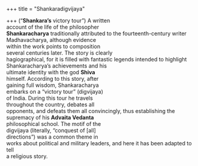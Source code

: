 +++
title = "Shankaradigvijaya"

+++
(“**Shankara’s** victory tour”) A written  
account of the life of the philosopher  
**Shankaracharya** traditionally attributed to the fourteenth-century writer  
Madhavacharya, although evidence  
within the work points to composition  
several centuries later. The story is clearly  
hagiographical, for it is filled with fantastic legends intended to highlight  
Shankaracharya’s achievements and his  
ultimate identity with the god **Shiva**  
himself. According to this story, after  
gaining full wisdom, Shankaracharya  
embarks on a “victory tour” (digvijaya)  
of India. During this tour he travels  
throughout the country, debates all  
opponents, and defeats them all convincingly, thus establishing the  
supremacy of his **Advaita Vedanta**  
philosophical school. The motif of the  
digvijaya (literally, “conquest of [all]  
directions”) was a common theme in  
works about political and military leaders, and here it has been adapted to tell  
a religious story.